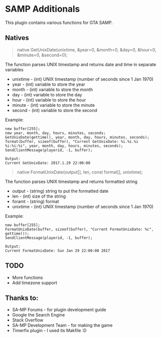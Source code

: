 # SAMP Additionals
This plugin contains various functions for GTA SAMP.

## Natives
> native GetUnixDate(unixtime, &year=0, &month=0, &day=0, &hour=0, &minute=0, &second=0);

The function parses UNIX timestamp and returns date and time in separate variables
* unixtime - (int) UNIX timestamp (number of seconds since 1 Jan 1970)
* year     - (int) variable to store the year
* month    - (int) variable to store the month
* day      - (int) variable to store the day
* hour     - (int) variable to store the hour
* minute   - (int) variable to store the minute
* second   - (int) variable to store the second

Example:
```
new buffer[255];
new year, month, day, hours, minutes, seconds;
GetUnixDate(gettime(), year, month, day, hours, minutes, seconds);
format(buffer, sizeof(buffer), "Current GetUnixDate: %i.%i.%i %i:%i:%i", year, month, day, hours, minutes, seconds);
SendClientMessage(playerid, -1, buffer);

Output:
Current GetUnixDate: 2017.1.29 22:00:00
```

> native FormatUnixDate(output[], len, const format[], unixtime);

The function parses UNIX timestamp and returns formatted string
* output   - (string) string to put the formatted date
* len      - (int) size of the string
* foramt   - (string) format
* unixtime - (int) UNIX timestamp (number of seconds since 1 Jan 1970)

Example:
```
new buffer[255];
FormatUnixDate(buffer, sizeof(buffer), "Current FormatUnixDate: %c", gettime());
SendClientMessage(playerid, -1, buffer);

Output:
Current FormatUnixDate: Sun Jan 29 22:00:00 2017
```
## TODO
* More functions
* Add timezone support

## Thanks to:
* SA-MP Forums - for plugin development guide
* Google the Search Engine
* Stack Overflow
* SA-MP Development Team - for making the game
* Timerfix plugin - I used its Makfile :D
